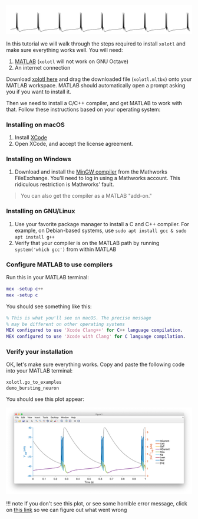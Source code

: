 ![](../images/getting-started-hero.png)

In this tutorial we will walk through the steps required to install `xolotl`
and make sure everything works well. You will need:

1. [MATLAB](https://www.mathworks.com/products/matlab.html) 	(`xolotl` will not work on GNU Octave)
2. An internet connection

Download [xolotl here](https://github.com/sg-s/xolotl/releases/download/latest/xolotl.mltbx) and drag the downloaded file (`xolotl.mltbx`) onto your MATLAB workspace. MATLAB should automatically open a prompt asking you if you want to install it.

Then we need to install a C/C++ compiler, and get MATLAB to work with that. Follow these instructions based on your operating system:

### Installing on macOS

1. Install [XCode](https://developer.apple.com/xcode/)
2. Open XCode, and accept the license agreement.


### Installing on Windows

1. Download and install the [MinGW compiler](https://www.mathworks.com/matlabcentral/fileexchange/52848-matlab-support-for-mingw-w64-c-c-compiler) from the Mathworks FileExchange. You'll need to log in using a Mathworks account. This ridiculous restriction is Mathworks' fault.

> You can also get the compiler as a MATLAB "add-on."


### Installing on GNU/Linux

1. Use your favorite package manager to install a C and C++ compiler. For example, on Debian-based systems, use `sudo apt install gcc & sudo apt install g++`
2. Verify that your compiler is on the MATLAB path by running `system('which gcc')` from within MATLAB

### Configure MATLAB to use compilers

Run this in your MATLAB terminal:

```matlab
mex -setup c++
mex -setup c
```

You should see something like this:

```matlab
% This is what you'll see on macOS. The precise message
% may be different on other operating systems
MEX configured to use 'Xcode Clang++' for C++ language compilation.
MEX configured to use 'Xcode with Clang' for C language compilation.
```

### Verify your installation

OK, let's make sure everything works. Copy and paste the following code into your MATLAB terminal:

```
xolotl.go_to_examples
demo_bursting_neuron
```

You should see this plot appear:


![](../images/bursting-neuron.png)


!!! note
    If you don't see this plot, or see some horrible error message, click on [this link](../troubleshooting.md) so we can figure out what went wrong
